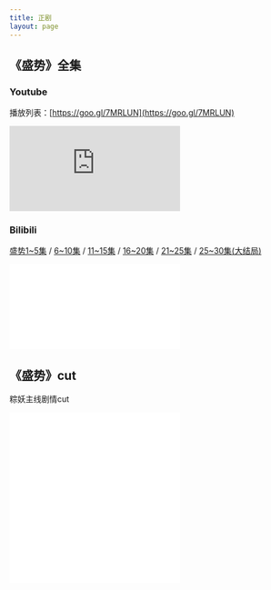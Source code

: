 ```yaml
---
title: 正剧
layout: page
---
```


## 《盛势》全集

### Youtube
播放列表：[https://goo.gl/7MRLUN](https://goo.gl/7MRLUN)
<div class="iframe-container"><iframe class="responsive-iframe" src="https://www.youtube.com/embed/VmFNOwn4e3I" frameborder="no" allowfullscreen="true"></iframe></div>

### Bilibili
[盛势1~5集](https://b23.tv/D2JQAt) / [6~10集](https://b23.tv/e0gXCx) / [11~15集](https://b23.tv/Z4VoZQ) / [16~20集](https://b23.tv/D1L0ae) / [21~25集](https://b23.tv/inNmNz) / [25~30集(大结局)](https://b23.tv/QNZkFf)
<div class="iframe-container"><iframe class="responsive-iframe" src="//player.bilibili.com/player.html?aid=838645625&bvid=BV1Hg4y1v7qd&cid=207342907&page=1&high_quality=1" frameborder="no" allowfullscreen="true"></iframe></div>

## 《盛势》cut
粽妖主线剧情cut
<div class="iframe-container"><iframe class="responsive-iframe" src="//player.bilibili.com/player.html?aid=887042706&bvid=BV1FK4y1n7KV&cid=308357368&page=1&high_quality=1" frameborder="no" allowfullscreen="true" high_quality=1></iframe></div>

<div class="iframe-container">
<iframe class="responsive-iframe" src="//player.bilibili.com/player.html?aid=8568698&bvid=BV1Jx41127Kc&cid=14109111&page=1&high_quality=1" frameborder="no" scrolling="no" allowfullscreen="true" ></iframe>
</div>


